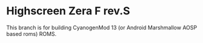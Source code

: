 # Highscreen Zera F rev.S
This branch is for building CyanogenMod 13 (or Android Marshmallow AOSP based roms) ROMS.
